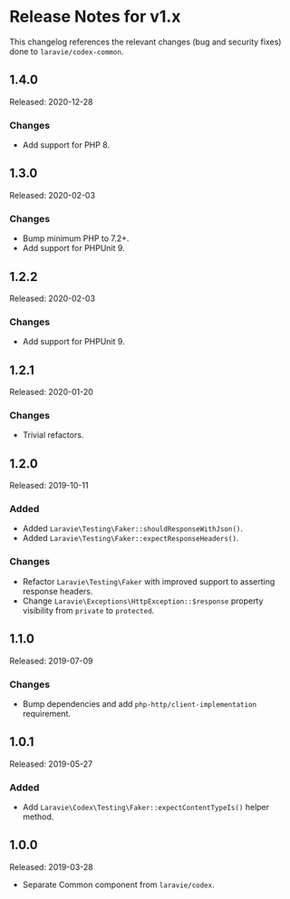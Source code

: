 # Release Notes for v1.x

This changelog references the relevant changes (bug and security fixes) done to `laravie/codex-common`.

## 1.4.0

Released: 2020-12-28

### Changes

* Add support for PHP 8.

## 1.3.0

Released: 2020-02-03

### Changes 

* Bump minimum PHP to 7.2+.
* Add support for PHPUnit 9.

## 1.2.2

Released: 2020-02-03

### Changes

* Add support for PHPUnit 9.

## 1.2.1

Released: 2020-01-20

### Changes

* Trivial refactors.

## 1.2.0

Released: 2019-10-11

### Added

* Added `Laravie\Testing\Faker::shouldResponseWithJson()`.
* Added `Laravie\Testing\Faker::expectResponseHeaders()`.

### Changes

* Refactor `Laravie\Testing\Faker` with improved support to asserting response headers.
* Change `Laravie\Exceptions\HttpException::$response` property visibility from `private` to `protected`.

## 1.1.0

Released: 2019-07-09

### Changes

* Bump dependencies and add `php-http/client-implementation` requirement.

## 1.0.1

Released: 2019-05-27

### Added

* Add `Laravie\Codex\Testing\Faker::expectContentTypeIs()` helper method.

## 1.0.0

Released: 2019-03-28

* Separate Common component from `laravie/codex`.
